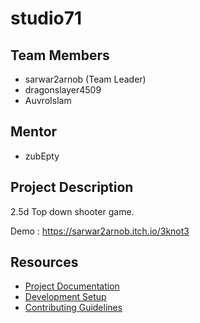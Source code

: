 # studio71

## Team Members
- sarwar2arnob (Team Leader)
- dragonslayer4509
- AuvroIslam

## Mentor
- zubEpty

## Project Description
2.5d Top down shooter game.

Demo : https://sarwar2arnob.itch.io/3knot3

## Resources
- [Project Documentation](docs/)
- [Development Setup](docs/setup.md)
- [Contributing Guidelines](CONTRIBUTING.md)
